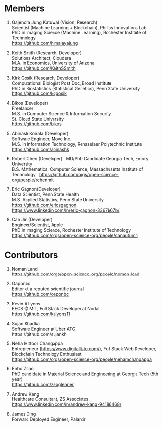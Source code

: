 # Members

1. Gajendra Jung Katuwal (Vision, Research)   
Scientist (Machine Learning + Blockchain), Philips Innovations Lab  
PhD in Imaging Science (Machine Learning), Rochester Institute of Technology  
https://github.com/himalayajung

2. Keith Smith (Research, Developer)       
Solutions Architect, Cloudera   
M.A. in Economics, University of Arizona    
https://github.com/KeithSSmith

3. Kirk Gosik (Research, Developer)  
Computational Biologist Post Doc, Broad Institute   
PhD in Biostatistics (Statistical Genetics), Penn State University    
https://github.com/kdgosik

4. Bikos (Developer)  
Freelancer    
M.S. in Computer Science & Information Security   
St. Cloud State University    
https://github.com/bikos

5. Abinash Koirala (Developer)    
Software Engineer, Move Inc.    
M.S. in Information Technology, Rensselaer Polytechnic Institute    
https://github.com/abinashk

6. Robert Chen (Developer)     
MD/PhD Candidate Georgia Tech, Emory University      
B.S. Mathematics, Computer Science, Massachusetts Institute of Technology        
https://github.com/orgs/open-science-org/people/rchenmit

6. Eric Gagnon(Developer)     
Data Scientist, Penn State Health    
M.S. Applied Statistics, Penn State University    
https://github.com/ericsgagnon    
https://www.linkedin.com/in/eric-gagnon-3367b67b/

7. Can Jin (Developer)  
Engineer/Scientist, Apple   
PhD in Imaging Science, Rochester Institute of Technology   
https://github.com/orgs/open-science-org/people/canautumn

# Contributors

1. Noman Land         
https://github.com/orgs/open-science-org/people/noman-land

2. Oaponbc   
Editor at a reputed scientific journal   
https://github.com/oaponbc

2. Kevin A Lyons    
EECS @ MIT, Full Stack Developer at Nodal   
https://github.com/kalyons11

3. Sujan Khadka     
Software Engineer at Uber ATG   
https://github.com/sujankh

4. Neha Mittoor Changappa    
Entrepreneur (https://www.digitallisto.com/), Full Stack Web Developer, Blockchain Technology Enthusiast    
https://github.com/orgs/open-science-org/people/nehamchangappa

5. Enbo Zhao    
PhD candidate in Material Science and Engineering at Georgia Tech (5th year)   
https://github.com/zebgleaner

6. Andrew Kang  
Healthcare Consultant, ZS Associates   
https://www.linkedin.com/in/andrew-kang-94186468/ 

7. James Ding  
Forward Deployed Engineer, Palantir

